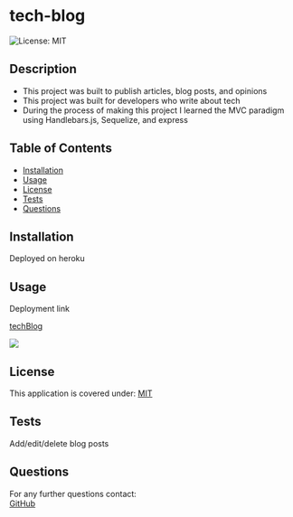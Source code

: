 # tech-blog
![License: MIT](https://img.shields.io/badge/License-MIT-yellow.svg)

## Description
* This project was built to publish articles, blog posts, and opinions 
* This project was built for developers who write about tech
* During the process of making this project I learned the MVC paradigm using Handlebars.js, Sequelize, and express

## Table of Contents
* [Installation](#installation)
* [Usage](#usage)
* [License](#license)
* [Tests](#tests)
* [Questions](#questions)

## Installation
Deployed on heroku

## Usage
Deployment link

[techBlog](Link)


![](assets/images/.png)




## License
This application is covered under:
[MIT](https://choosealicense.com/licenses/mit/)

## Tests
Add/edit/delete blog posts

## Questions
For any further questions contact:  
[GitHub](https://github.com/BrianPizz)  